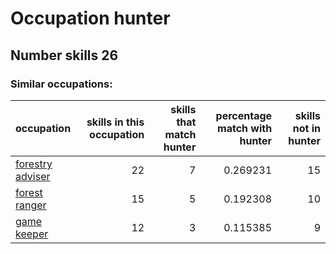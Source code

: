# Occupation hunter
## Number skills 26
### Similar occupations:
| occupation                              |   skills in this occupation |   skills that match hunter |   percentage match with hunter |   skills not in hunter |
|:----------------------------------------|----------------------------:|---------------------------:|-------------------------------:|-----------------------:|
| [forestry adviser](forestry_adviser.md) |                          22 |                          7 |                       0.269231 |                     15 |
| [forest ranger](forest_ranger.md)       |                          15 |                          5 |                       0.192308 |                     10 |
| [game keeper](game_keeper.md)           |                          12 |                          3 |                       0.115385 |                      9 |
